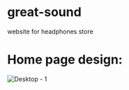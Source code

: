 # great-sound
website for headphones store
# Home page design:

![Desktop - 1](https://user-images.githubusercontent.com/112082757/187276715-fd97cded-f478-45df-8206-d527d08a8314.png)
